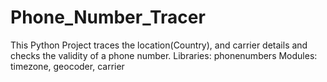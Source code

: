 # Phone_Number_Tracer
This Python Project traces the location(Country), and carrier details and checks the validity of a phone number.
Libraries:
phonenumbers
Modules:
timezone, geocoder, carrier

